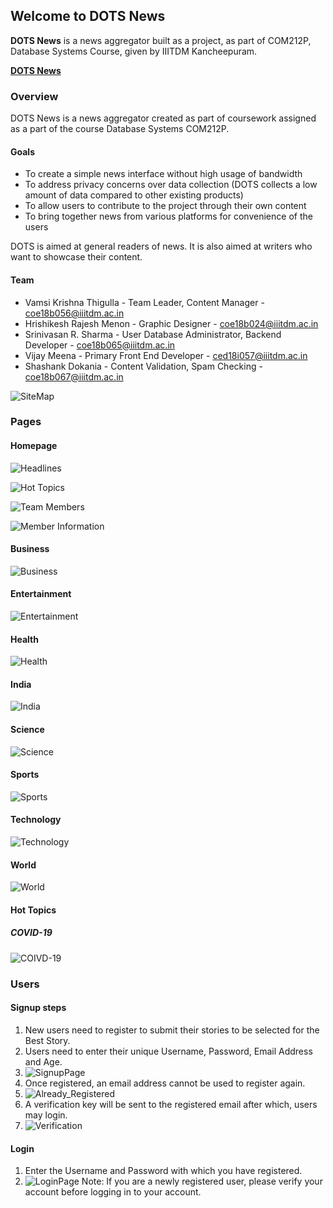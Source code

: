 ## Welcome to DOTS News ##

**DOTS News** is a news aggregator built as a project, as part of COM212P, Database Systems Course, given by IIITDM Kancheepuram.

**[DOTS News](https://appl-web-news.000webhostapp.com)**

### Overview ###
DOTS News is a news aggregator created as part of coursework assigned as a part of the course Database Systems COM212P. <br>
#### Goals ####
- To create a simple news interface without high usage of bandwidth
- To address privacy concerns over data collection (DOTS collects a low amount of data compared to other existing products)
- To allow users to contribute to the project through their own content
- To bring together news from various platforms for convenience of the users

DOTS is aimed at general readers of news. It is also aimed at writers who want to showcase their content.

#### Team ####
- Vamsi Krishna Thigulla - Team Leader, Content Manager - coe18b056@iiitdm.ac.in
- Hrishikesh Rajesh Menon - Graphic Designer - coe18b024@iiitdm.ac.in
- Srinivasan R. Sharma - User Database Administrator, Backend Developer - coe18b065@iiitdm.ac.in
- Vijay Meena - Primary Front End Developer - ced18i057@iiitdm.ac.in
- Shashank Dokania - Content Validation, Spam Checking - coe18b067@iiitdm.ac.in

![SiteMap](gloomap_8781c185.jpg)

### Pages ###
#### Homepage ####
![Headlines](Headlines.jpg)

![Hot Topics](HotTopics.jpg)

![Team Members](Team.jpg)

![Member Information](Members.jpg)

#### Business ####
![Business](Business.jpg)

#### Entertainment ####
![Entertainment](Entertainment.jpg)

#### Health ####
![Health](Health.jpg)

#### India ####
![India](India.jpg)

#### Science ####
![Science](Science.jpg)

#### Sports ####
![Sports](Sports.jpg)

#### Technology ####
![Technology](Technology.jpg)

#### World ####
![World](World.jpg)

#### Hot Topics ####
##### COVID-19 #####
![COIVD-19](COVID.jpg)

### Users ###
#### Signup steps ####
1. New users need to register to submit their stories to be selected for the Best Story.
2. Users need to enter their unique Username, Password, Email Address and Age. 
3. ![SignupPage](Signup1.jpg)
4. Once registered, an email address cannot be used to register again. 
5. ![Already_Registered](Signup2.jpg)
6. A verification key will be sent to the registered email after which, users may login. 
7. ![Verification](Verification.jpg)

#### Login ####
1. Enter the Username and Password with which you have registered.
2. ![LoginPage](Login.jpg)
Note: If you are a newly registered user, please verify your account before logging in to your account.
